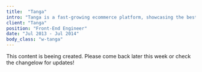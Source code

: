 ```yaml
---
title:  "Tanga"
intro: "Tanga is a fast-growing ecommerce platform, showcasing the best deals around the web, with a focus on having the best brands and treating their users like family."
client: "Tanga"
position: "Front-End Engineer"
date: "Jul 2013 - Jul 2014"
body_class: "w-tanga"
---
```


This content is beeing created. Please come back later this week or check the changelow for updates!
